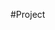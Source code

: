 #Project


<!--
pseudo code/steps:
1- basic files in all mvc. 
2- Database with some seed data
3- partial & layout
4- basic restful routes
5- very basic website with working restful buttons
6-SQL restful routes
7- pimp the website
8-new gem/2nd model

https://wireframe.cc/caEp8x
https://wireframe.cc/uEl3LC
https://wireframe.cc/4jJpJm
-->
